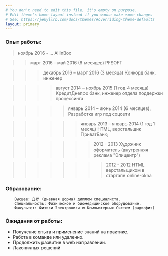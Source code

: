 ```yaml
---
# You don't need to edit this file, it's empty on purpose.
# Edit theme's home layout instead if you wanna make some changes
# See: https://jekyllrb.com/docs/themes/#overriding-theme-defaults
layout: primary
---
```


### Опыт работы:

> ноябрь 2016 - ... AllInBox

>> март 2016 – май 2016 (6 месяцев) PFSOFT

>>> декабрь 2016 – март 2016 (3 месяца) Конкорд банк, инженер

>>>> август 2014 – ноябрь 2015 (1 год 4 месяца) КредитДнепро банк, инженер отдела поддержки процессинга

>>>>> январь 2014 – июнь 2014 (6 месяцев), Разработка игр под соцсети

>>>>>> январь 2013 – январь 2014 (1 год 1 месяц) HTML, верстальщик ПриватБанк;

>>>>>>> 2012 - 2013 Художник оформитель (внутренняя реклама "Эпицентр")

>>>>>>>> 2012 - 2012 HTML верстальщиком в стартапе online-okna


### Образование:
        Высшее: ДНУ (дневная форма) диплом специалиста.
        Специальность: Физическое и биомедицинское оборудование.
        Факультет: Физики Электроники и Компьютерных Систем (радиофиз)


### Ожидания от работы:
+ Получение опыта и применение знаний на практике. 
+ Работа в команде или удаленно.
+ Продолжить развитие в web направлении.
+ Лаконичных решений
